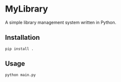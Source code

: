 # MyLibrary
A simple library management system written in Python.

## Installation

```
pip install .
```

## Usage

```
python main.py
```

